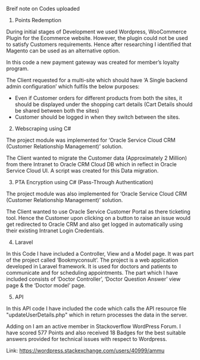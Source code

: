 Breif note on Codes uploaded 

1. Points Redemption 

During initial stages of Development we used Wordpress, WooCommerce Plugin for the Ecommerce website. However, the plugin could not be used to satisfy Customers requirements. Hence after researching I identified that Magento can be used as an alternative option.

In this code a new payment gateway was created for member’s loyalty program.

The Client requested for a multi-site which should have ‘A Single backend admin configuration’ which fulfils the below purposes:
* Even if Customer orders for different products from both the sites, it should be displayed under the shopping cart details (Cart Details should be shared between both the sites)
* Customer should be logged in when they switch between the sites. 


2. Webscraping using C#

The project module was implemented for ‘Oracle Service Cloud CRM (Customer Relationship Management)’ solution. 

The Client wanted to migrate the Customer data (Approximately 2 Million) from there Intranet to Oracle CRM Cloud DB which in reflect in Oracle Service Cloud UI. A script was created for this Data migration. 


3. PTA Encryption using C# (Pass-Through Authentication)

The project module was also implemented for ‘Oracle Service Cloud CRM (Customer Relationship Management)’ solution. 

The Client wanted to use Oracle Service Customer Portal as there ticketing tool. Hence the Customer upon clicking on a button to raise an issue would get redirected to Oracle CRM and also get logged in automatically using their existing Intranet Login Credentials.

4. Laravel

In this Code I have included a Controller, View and a Model page. It was part of the project called ‘Bookmyconsult’. The project is a web application developed in Laravel framework. It is used for doctors and patients to communicate and for scheduling appointments. The part which I have included consists of ‘Doctor Controller’, ‘Doctor Question Answer’ view page & the ‘Doctor model’ page.

5. API

In this API code I have included the code which calls the API resource file "updateUserDetails.php" which in return processes the data in the server.


Adding on I am an active member in Stackoverflow WordPress Forum. I have scored 577 Points and also received 18 Badges for the best suitable answers provided for technical issues with respect to Wordpress.

Link: https://wordpress.stackexchange.com/users/40999/ammu


